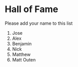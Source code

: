 # Hall of Fame
Please add your name to this list

1. Jose
2. Alex
3. Benjamin
4. Nick
5. Matthew
6. Matt Outen

